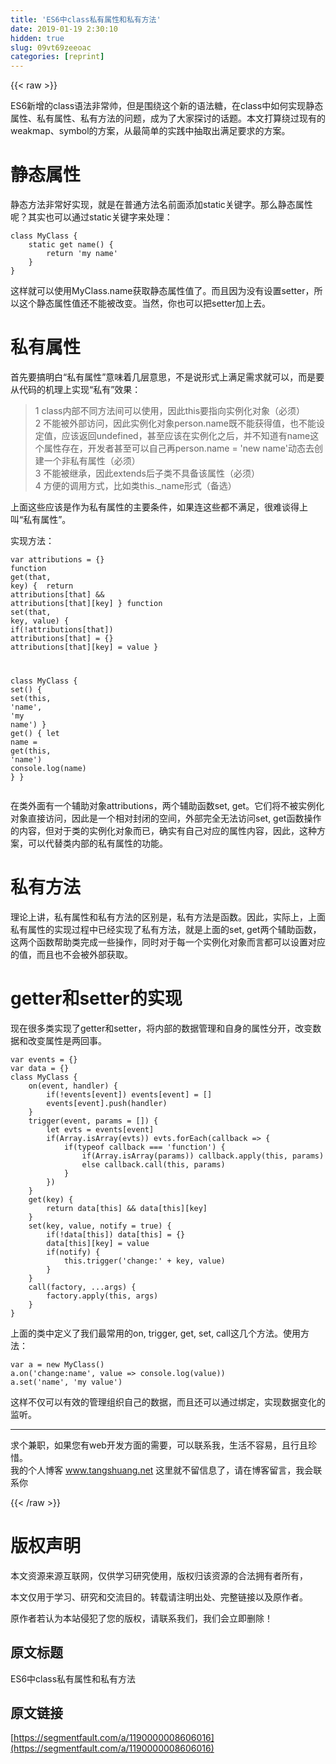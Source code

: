 ```yaml
---
title: 'ES6中class私有属性和私有方法' 
date: 2019-01-19 2:30:10
hidden: true
slug: 09vt69zeeoac
categories: [reprint]
---
```


{{< raw >}}

                    
<p>ES6新增的class语法非常帅，但是围绕这个新的语法糖，在class中如何实现静态属性、私有属性、私有方法的问题，成为了大家探讨的话题。本文打算绕过现有的weakmap、symbol的方案，从最简单的实践中抽取出满足要求的方案。</p>
<h1 id="articleHeader0">静态属性</h1>
<p>静态方法非常好实现，就是在普通方法名前面添加static关键字。那么静态属性呢？其实也可以通过static关键字来处理：</p>
<div class="widget-codetool" style="display:none;">
      <div class="widget-codetool--inner">
      <span class="selectCode code-tool" data-toggle="tooltip" data-placement="top" title="" data-original-title="全选"></span>
      <span type="button" class="copyCode code-tool" data-toggle="tooltip" data-placement="top" data-clipboard-text="class MyClass {
    static get name() {
        return 'my name'
    }
}" title="" data-original-title="复制"></span>
      <span type="button" class="saveToNote code-tool" data-toggle="tooltip" data-placement="top" title="" data-original-title="放进笔记"></span>
      </div>
      </div><pre class="hljs cs"><code><span class="hljs-keyword">class</span> <span class="hljs-title">MyClass</span> {
    <span class="hljs-function"><span class="hljs-keyword">static</span> <span class="hljs-keyword">get</span> <span class="hljs-title">name</span>(<span class="hljs-params"></span>) </span>{
        <span class="hljs-keyword">return</span> <span class="hljs-string">'my name'</span>
    }
}</code></pre>
<p>这样就可以使用MyClass.name获取静态属性值了。而且因为没有设置setter，所以这个静态属性值还不能被改变。当然，你也可以把setter加上去。</p>
<h1 id="articleHeader1">私有属性</h1>
<p>首先要搞明白“私有属性”意味着几层意思，不是说形式上满足需求就可以，而是要从代码的机理上实现“私有”效果：</p>
<blockquote><p>1 class内部不同方法间可以使用，因此this要指向实例化对象（必须）<br>2 不能被外部访问，因此实例化对象person.name既不能获得值，也不能设定值，应该返回undefined，甚至应该在实例化之后，并不知道有name这个属性存在，开发者甚至可以自己再person.name = 'new name'动态去创建一个非私有属性（必须）<br>3 不能被继承，因此extends后子类不具备该属性（必须）<br>4 方便的调用方式，比如类this._name形式（备选）</p></blockquote>
<p>上面这些应该是作为私有属性的主要条件，如果连这些都不满足，很难谈得上叫“私有属性”。</p>
<p>实现方法：</p>
<div class="widget-codetool" style="display:none;">
      <div class="widget-codetool--inner">
      <span class="selectCode code-tool" data-toggle="tooltip" data-placement="top" title="" data-original-title="全选"></span>
      <span type="button" class="copyCode code-tool" data-toggle="tooltip" data-placement="top" data-clipboard-text="var attributions = {}
function get(that, key) {
    return attributions[that] &amp;&amp; attributions[that][key]
}
function set(that, key, value) {
    if(!attributions[that]) attributions[that] = {}
    attributions[that][key] = value
}

class MyClass {
    set() {
        set(this, 'name', 'my name')
    }
    get() {
        let name = get(this, 'name')
        console.log(name)
    }
}" title="" data-original-title="复制"></span>
      <span type="button" class="saveToNote code-tool" data-toggle="tooltip" data-placement="top" title="" data-original-title="放进笔记"></span>
      </div>
      </div><pre class="hljs applescript"><code>var attributions = {}
function <span class="hljs-keyword">get</span>(<span class="hljs-keyword">that</span>, key) {
<span class="hljs-built_in">    return</span> attributions[<span class="hljs-keyword">that</span>] &amp;&amp; attributions[<span class="hljs-keyword">that</span>][key]
}
function <span class="hljs-keyword">set</span>(<span class="hljs-keyword">that</span>, key, value) {
    <span class="hljs-keyword">if</span>(!attributions[<span class="hljs-keyword">that</span>]) attributions[<span class="hljs-keyword">that</span>] = {}
    attributions[<span class="hljs-keyword">that</span>][key] = value
}

<span class="hljs-built_in">class</span> MyClass {
    <span class="hljs-keyword">set</span>() {
        <span class="hljs-keyword">set</span>(this, '<span class="hljs-built_in">name</span>', '<span class="hljs-keyword">my</span> <span class="hljs-built_in">name</span>')
    }
    <span class="hljs-keyword">get</span>() {
        let <span class="hljs-built_in">name</span> = <span class="hljs-keyword">get</span>(this, '<span class="hljs-built_in">name</span>')
        console.<span class="hljs-built_in">log</span>(<span class="hljs-built_in">name</span>)
    }
}</code></pre>
<p>在类外面有一个辅助对象attributions，两个辅助函数set, get。它们将不被实例化对象直接访问，因此是一个相对封闭的空间，外部完全无法访问set, get函数操作的内容，但对于类的实例化对象而已，确实有自己对应的属性内容，因此，这种方案，可以代替类内部的私有属性的功能。</p>
<h1 id="articleHeader2">私有方法</h1>
<p>理论上讲，私有属性和私有方法的区别是，私有方法是函数。因此，实际上，上面私有属性的实现过程中已经实现了私有方法，就是上面的set, get两个辅助函数，这两个函数帮助类完成一些操作，同时对于每一个实例化对象而言都可以设置对应的值，而且也不会被外部获取。</p>
<h1 id="articleHeader3">getter和setter的实现</h1>
<p>现在很多类实现了getter和setter，将内部的数据管理和自身的属性分开，改变数据和改变属性是两回事。</p>
<div class="widget-codetool" style="display:none;">
      <div class="widget-codetool--inner">
      <span class="selectCode code-tool" data-toggle="tooltip" data-placement="top" title="" data-original-title="全选"></span>
      <span type="button" class="copyCode code-tool" data-toggle="tooltip" data-placement="top" data-clipboard-text="var events = {}
var data = {}
class MyClass {
    on(event, handler) {
        if(!events[event]) events[event] = []
        events[event].push(handler)
    }
    trigger(event, params = []) {
        let evts = events[event]
        if(Array.isArray(evts)) evts.forEach(callback => {
            if(typeof callback === 'function') {
                if(Array.isArray(params)) callback.apply(this, params)
                else callback.call(this, params)
            }
        })
    }
    get(key) {
        return data[this] &amp;&amp; data[this][key]
    }
    set(key, value, notify = true) {
        if(!data[this]) data[this] = {}
        data[this][key] = value
        if(notify) {
            this.trigger('change:' + key, value)
        }
    }
    call(factory, ...args) {
        factory.apply(this, args)
    }
}" title="" data-original-title="复制"></span>
      <span type="button" class="saveToNote code-tool" data-toggle="tooltip" data-placement="top" title="" data-original-title="放进笔记"></span>
      </div>
      </div><pre class="hljs cs"><code><span class="hljs-keyword">var</span> events = {}
<span class="hljs-keyword">var</span> data = {}
<span class="hljs-keyword">class</span> <span class="hljs-title">MyClass</span> {
    <span class="hljs-keyword">on</span>(<span class="hljs-keyword">event</span>, handler) {
        <span class="hljs-keyword">if</span>(!events[<span class="hljs-keyword">event</span>]) events[<span class="hljs-keyword">event</span>] = []
        events[<span class="hljs-keyword">event</span>].push(handler)
    }
    trigger(<span class="hljs-keyword">event</span>, <span class="hljs-keyword">params</span> = []) {
        <span class="hljs-keyword">let</span> evts = events[<span class="hljs-keyword">event</span>]
        <span class="hljs-keyword">if</span>(Array.isArray(evts)) evts.forEach(callback =&gt; {
            <span class="hljs-keyword">if</span>(<span class="hljs-keyword">typeof</span> callback === <span class="hljs-string">'function'</span>) {
                <span class="hljs-keyword">if</span>(Array.isArray(<span class="hljs-keyword">params</span>)) callback.apply(<span class="hljs-keyword">this</span>, <span class="hljs-keyword">params</span>)
                <span class="hljs-keyword">else</span> callback.call(<span class="hljs-keyword">this</span>, <span class="hljs-keyword">params</span>)
            }
        })
    }
    <span class="hljs-keyword">get</span>(key) {
        <span class="hljs-keyword">return</span> data[<span class="hljs-keyword">this</span>] &amp;&amp; data[<span class="hljs-keyword">this</span>][key]
    }
    <span class="hljs-keyword">set</span>(key, <span class="hljs-keyword">value</span>, notify = <span class="hljs-literal">true</span>) {
        <span class="hljs-keyword">if</span>(!data[<span class="hljs-keyword">this</span>]) data[<span class="hljs-keyword">this</span>] = {}
        data[<span class="hljs-keyword">this</span>][key] = <span class="hljs-function"><span class="hljs-keyword">value</span>
        <span class="hljs-title">if</span>(<span class="hljs-params">notify</span>) </span>{
            <span class="hljs-keyword">this</span>.trigger(<span class="hljs-string">'change:'</span> + key, <span class="hljs-keyword">value</span>)
        }
    }
    call(factory, ...args) {
        factory.apply(<span class="hljs-keyword">this</span>, args)
    }
}</code></pre>
<p>上面的类中定义了我们最常用的on, trigger, get, set, call这几个方法。使用方法：</p>
<div class="widget-codetool" style="display:none;">
      <div class="widget-codetool--inner">
      <span class="selectCode code-tool" data-toggle="tooltip" data-placement="top" title="" data-original-title="全选"></span>
      <span type="button" class="copyCode code-tool" data-toggle="tooltip" data-placement="top" data-clipboard-text="var a = new MyClass()
a.on('change:name', value => console.log(value))
a.set('name', 'my value')" title="" data-original-title="复制"></span>
      <span type="button" class="saveToNote code-tool" data-toggle="tooltip" data-placement="top" title="" data-original-title="放进笔记"></span>
      </div>
      </div><pre class="hljs livecodeserver"><code>var <span class="hljs-keyword">a</span> = <span class="hljs-built_in">new</span> MyClass()
<span class="hljs-keyword">a</span>.on(<span class="hljs-string">'change:name'</span>, <span class="hljs-built_in">value</span> =&gt; console.<span class="hljs-built_in">log</span>(<span class="hljs-built_in">value</span>))
<span class="hljs-keyword">a</span>.<span class="hljs-built_in">set</span>(<span class="hljs-string">'name'</span>, <span class="hljs-string">'my value'</span>)</code></pre>
<p>这样不仅可以有效的管理组织自己的数据，而且还可以通过绑定，实现数据变化的监听。</p>
<hr>
<p>求个兼职，如果您有web开发方面的需要，可以联系我，生活不容易，且行且珍惜。<br>我的个人博客 <a href="http://www.tangshuang.net" rel="nofollow noreferrer" target="_blank">www.tangshuang.net</a> 这里就不留信息了，请在博客留言，我会联系你</p>

                
{{< /raw >}}

# 版权声明
本文资源来源互联网，仅供学习研究使用，版权归该资源的合法拥有者所有，

本文仅用于学习、研究和交流目的。转载请注明出处、完整链接以及原作者。

原作者若认为本站侵犯了您的版权，请联系我们，我们会立即删除！

## 原文标题
ES6中class私有属性和私有方法

## 原文链接
[https://segmentfault.com/a/1190000008606016](https://segmentfault.com/a/1190000008606016)

